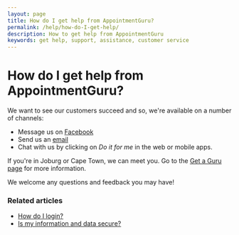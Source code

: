 ```yaml
---
layout: page
title: How do I get help from AppointmentGuru?
permalink: /help/how-do-I-get-help/
description: How to get help from AppointmentGuru
keywords: get help, support, assistance, customer service
---
```


# How do I get help from AppointmentGuru?

We want to see our customers succeed and so, we're available on a number of channels:

* Message us on [Facebook](https://www.facebook.com/appointmentguru/)
* Send us an [email](mailto:support@appointmentguru.co)
* Chat with us by clicking on *Do it for me* in the web or mobile apps.

If you're in Joburg or Cape Town, we can meet you. Go to the [Get a Guru page](/get-a-guru) for more information.

We welcome any questions and feedback you may have!

### Related articles

* [How do I login?](/help/how-do-I-login)
* [Is my information and data secure?](/help/is-my-data-secure)
